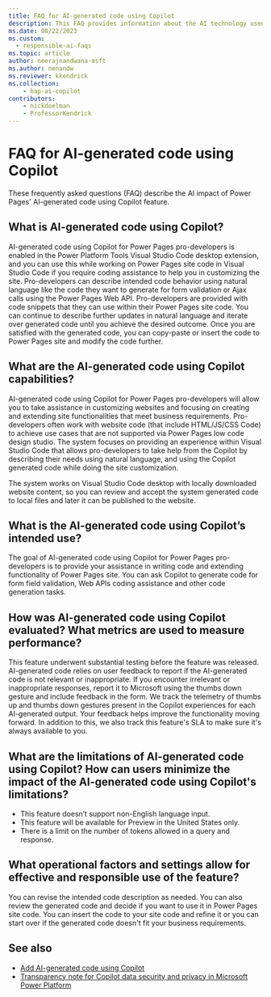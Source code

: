 ```yaml
---
title: FAQ for AI-generated code using Copilot
description: This FAQ provides information about the AI technology used in Power Pages development.
ms.date: 08/22/2023
ms.custom: 
  - responsible-ai-faqs
ms.topic: article
author: neerajnandwana-msft
ms.author: nenandw
ms.reviewer: kkendrick
ms.collection: 
    - bap-ai-copilot
contributors:
    - nickdoelman
    - ProfessorKendrick
---
```


# FAQ for AI-generated code using Copilot

These frequently asked questions (FAQ) describe the AI impact of Power Pages' AI-generated code using Copilot feature.

## What is AI-generated code using Copilot?

AI-generated code using Copilot for Power Pages pro-developers is enabled in the Power Platform Tools Visual Studio Code desktop extension, and you can use this while working on Power Pages site code in Visual Studio Code if you require coding assistance to help you in customizing the site. Pro-developers can describe intended code behavior using natural language like the code they want to generate for form validation or Ajax calls using the Power Pages Web API. Pro-developers are provided with code snippets that they can use within their Power Pages site code. You can continue to describe further updates in natural language and iterate over generated code until you achieve the desired outcome. Once you are satisfied with the generated code, you can copy-paste or insert the code to Power Pages site and modify the code further. 

## What are the AI-generated code using Copilot capabilities?

AI-generated code using Copilot for Power Pages pro-developers will allow you to take assistance in customizing websites and focusing on creating and extending site functionalities that meet business requirements. Pro-developers often work with website code (that include HTML/JS/CSS Code) to achieve use cases that are not supported via Power Pages low code design studio. The system focuses on providing an experience within Visual Studio Code that allows pro-developers to take help from the Copilot by describing their needs using natural language, and using the Copilot generated code while doing the site customization.

The system works on Visual Studio Code desktop with locally downloaded website content, so you can review and accept the system generated code to local files and later it can be published to the website.

## What is the AI-generated code using Copilot’s intended use?

The goal of AI-generated code using Copilot for Power Pages pro-developers is to provide your assistance in writing code and extending functionality of Power Pages site. You can ask Copilot to generate code for form field validation, Web APIs coding assistance and other code generation tasks.

## How was AI-generated code using Copilot evaluated? What metrics are used to measure performance?

This feature underwent substantial testing before the feature was released. AI-generated code relies on user feedback to report if the AI-generated code is not relevant or inappropriate. If you encounter irrelevant or inappropriate responses, report it to Microsoft using the thumbs down gesture and include feedback in the form. We track the telemetry of thumbs up and thumbs down gestures present in the Copilot experiences for each AI-generated output. Your feedback helps improve the functionality moving forward. In addition to this, we also track this feature's SLA to make sure it's always available to you.

## What are the limitations of AI-generated code using Copilot? How can users minimize the impact of the AI-generated code using Copilot's limitations?

- This feature doesn’t support non-English language input.
- This feature will be available for Preview in the United States only.
- There is a limit on the number of tokens allowed in a query and response.

## What operational factors and settings allow for effective and responsible use of the feature?

You can revise the intended code description as needed. You can also review the generated code and decide if you want to use it in Power Pages site code. You can insert the code to your site code and refine it or you can start over if the generated code doesn't fit your business requirements.

## See also

- [Add AI-generated code using Copilot](configure/add-code-copilot.md)
- [Transparency note for Copilot data security and privacy in Microsoft Power Platform](/power-platform/transparency-note-copilot-data-security-privacy)
